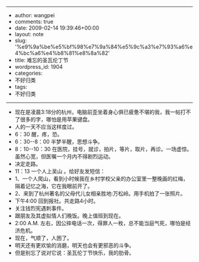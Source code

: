 - --
- author: wangpei
- comments: true
- date: 2009-02-14 19:39:46+00:00
- layout: note
- slug: '%e9%9a%be%e5%bf%98%e7%9a%84%e5%9c%a3%e7%93%a6%e4%bc%a6%e4%b8%81%e8%8a%82'
- title: 难忘的圣瓦伦丁节
- wordpress_id: 1904
- categories:
- 不好归类
- tags:
- 不好归类
- --
- 现在是凌晨3:18分的杭州，电脑前歪坐着身心俱已疲惫不堪的我，我一帖打不了很多的字，哪怕是用苹果键盘。
- 人的一天不应当这样度过。
- 6：30 醒，疼，恐。
- 6：30--8：00 半梦半醒，思想斗争。
- 8：10--10：30 在医院，挂号，就诊，拍片，等片，取片，再诊。一场虚惊。虽然心宽，但医嘱一个月内不得剧烈运动。
- 决定走路。
- 11：13 一个人上吴山 。给好友发短信：
- 1、一个人爬山，看到小时候我在乡村学校父亲的办公室里一整晚画的红梅，隔着记忆之海，它在我眼前开了。
- 2、来到了杭州著名的父母代儿女相亲胜地:万松岭。用手机拍了一张照片。
- 下午4:00 回到报社。共走路4小时。
- 关注钱烈宪遇刺事件。
- 跟朋友及其虚拟情人们晚饭。晚上值班到现在。
- 2:00 A.M. 左右，因公摔电话一次，得罪人一枚，总不能当庭气死，哪怕是经济危机。
- 现在，气顺了，人困了。
- 明天还有更欢愉的消磨，明天也会有更邪恶的斗争。
- 但是别忘了说对它说：圣瓦伦丁节快乐，我的肋骨。
